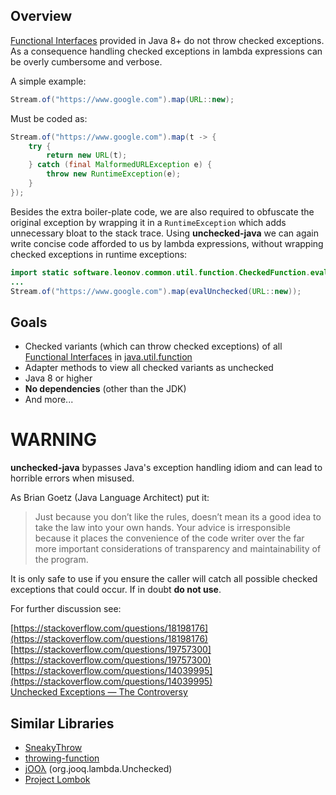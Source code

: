 Overview
--------

[Functional Interfaces](https://docs.oracle.com/javase/8/docs/api/java/lang/FunctionalInterface.html) provided in Java 8+ do not throw checked exceptions. As a consequence handling checked exceptions in lambda expressions can be overly cumbersome and verbose.

A simple example:

```java
Stream.of("https://www.google.com").map(URL::new);
```

Must be coded as:

```java
Stream.of("https://www.google.com").map(t -> {
    try {
        return new URL(t);
    } catch (final MalformedURLException e) {
        throw new RuntimeException(e);
    }
});
```

Besides the extra boiler-plate code, we are also required to obfuscate the original exception by wrapping it in a ``RuntimeException`` which adds unnecessary bloat to the stack trace. Using **unchecked-java** we can again write concise code afforded to us by lambda expressions, without wrapping checked exceptions in runtime exceptions:

```java
import static software.leonov.common.util.function.CheckedFunction.evalUnchecked;
...
Stream.of("https://www.google.com").map(evalUnchecked(URL::new));
```

Goals
-----
- Checked variants (which can throw checked exceptions) of all [Functional Interfaces](https://docs.oracle.com/javase/8/docs/api/java/lang/FunctionalInterface.html) in [java.util.function](https://docs.oracle.com/javase/8/docs/api/java/util/function/package-summary.html)
- Adapter methods to view all checked variants as unchecked
- Java 8 or higher
- **No dependencies** (other than the JDK)
- And more...

WARNING
=======
**unchecked-java** bypasses Java's exception handling idiom and can lead to horrible errors when misused.

As Brian Goetz (Java Language Architect) put it:

> Just because you don’t like the rules, doesn’t mean its a good idea to take the law into your own hands. Your advice is irresponsible because it places the convenience of the code writer over the far more important considerations of transparency and maintainability of the program.


It is only safe to use if you ensure the caller will catch all possible checked exceptions that could occur. If in doubt <b>do not use</b>.

For further discussion see:

[https://stackoverflow.com/questions/18198176](https://stackoverflow.com/questions/18198176)  
[https://stackoverflow.com/questions/19757300](https://stackoverflow.com/questions/19757300)  
[https://stackoverflow.com/questions/14039995](https://stackoverflow.com/questions/14039995)  
[Unchecked Exceptions — The Controversy](https://docs.oracle.com/javase/tutorial/essential/exceptions/runtime.html)

Similar Libraries
-----------------
- [SneakyThrow](https://github.com/rainerhahnekamp/sneakythrow)
- [throwing-function](https://github.com/pivovarit/throwing-function)
- [jOOλ](https://github.com/jOOQ/jOOL) (org.jooq.lambda.Unchecked)
- [Project Lombok](https://projectlombok.org/features/SneakyThrows)
